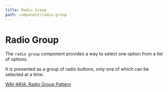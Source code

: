 ```yaml
---
title: Radio Group
path: component/radio-group
---
```


# Radio Group

The `radio group` component provides a way to select one option from a list of options.

It is presented as a group of radio buttons, only one of which can be selected at a time.

[WAI-ARIA: Radio Group Pattern](https://www.w3.org/WAI/ARIA/apg/patterns/radioGroup/)
